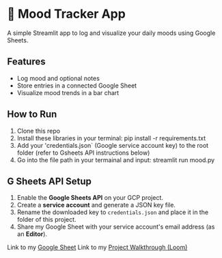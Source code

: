 # 🧠 Mood Tracker App

A simple Streamlit app to log and visualize your daily moods using Google Sheets.

## Features
- Log mood and optional notes
- Store entries in a connected Google Sheet
- Visualize mood trends in a bar chart

## How to Run

1. Clone this repo
2. Install these libraries in your terminal: 
pip install -r requirements.txt
3. Add your 'credentials.json` (Google service account key) to the root folder (refer to Gsheets API instructions below)
4. Go into the file path in your termainal and input: streamlit run mood.py

## G Sheets API Setup

1. Enable the **Google Sheets API** on your GCP project.
2. Create a **service account** and generate a JSON key file.
3. Rename the downloaded key to `credentials.json` and place it in the folder of this project. 
4. Share my Google Sheet with your service account's email address (as an **Editor**).



Link to my [Google Sheet](https://docs.google.com/spreadsheets/d/15-fXuQl3163AsnpNuQv0GypyAcfwtHPZ93MilefjPYk/edit?gid=0#gid=0)
Link to my [Project Walkthrough (Loom)](https://www.loom.com/share/a9acfc01cc0a4e3da73401d06445010f?sid=b5a7cdad-7286-4204-b2a4-5461678f3c83)
